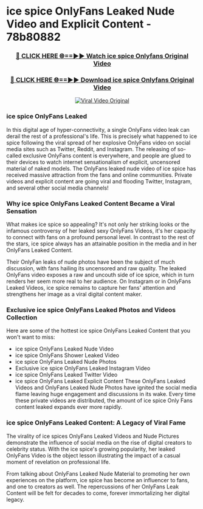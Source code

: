 # ice spice OnlyFans Leaked Nude Video and Explicit Content - 78b80882

<div align="center">

### [🔴 CLICK HERE 🌐==►► Watch ice spice Onlyfans Original Video](https://aff.leakpic.com/?utm_medium=9dac6e3e92780789e695eb65dc45befdb20081c8&utm_campaign=Link_for_leakpic_com)

### [🔴 CLICK HERE 🌐==►► Download ice spice Onlyfans Original Video](https://aff.leakpic.com/?utm_medium=9dac6e3e92780789e695eb65dc45befdb20081c8&utm_campaign=Link_for_leakpic_com)

[![Viral Video Original](https://i.ibb.co.com/xMMVF88/686577567.gif)](https://aff.leakpic.com/?utm_medium=9dac6e3e92780789e695eb65dc45befdb20081c8&utm_campaign=Link_for_leakpic_com)

</div>

### ice spice OnlyFans Leaked
In this digital age of hyper-connectivity, a single OnlyFans video leak can derail the rest of a professional's life. This is precisely what happened to ice spice following the viral spread of her explosive OnlyFans video on social media sites such as Twitter, Reddit, and Instagram. The releasing of so-called exclusive OnlyFans content is everywhere, and people are glued to their devices to watch internet sensationalism of explicit, uncensored material of naked models. 
The OnlyFans leaked nude video of ice spice has received massive attraction from the fans and online communities. Private videos and explicit content are going viral and flooding Twitter, Instagram, and several other social media channels!

### Why ice spice OnlyFans Leaked Content Became a Viral Sensation
What makes ice spice so appealing? It's not only her striking looks or the infamous controversy of her leaked sexy OnlyFans Videos, it's her capacity to connect with fans on a profound personal level. In contrast to the rest of the stars, ice spice always has an attainable position in the media and in her OnlyFans Leaked Content.

Their OnlyFan leaks of nude photos have been the subject of much discussion, with fans hailing its uncensored and raw quality. The leaked OnlyFans video exposes a raw and uncouth side of ice spice, which in turn renders her seem more real to her audience. On Instagram or in OnlyFans Leaked Videos, ice spice remains to capture her fans' attention and strengthens her image as a viral digital content maker.

### Exclusive ice spice OnlyFans Leaked Photos and Videos Collection
Here are some of the hottest ice spice OnlyFans Leaked Content that you won't want to miss:
- ice spice OnlyFans Leaked Nude Video
- ice spice OnlyFans Shower Leaked Video
- ice spice OnlyFans Leaked Nude Photos
- Exclusive ice spice OnlyFans Leaked Instagram Video
- ice spice OnlyFans Leaked Twitter Video
- ice spice OnlyFans Leaked Explicit Content
These OnlyFans Leaked Videos and OnlyFans Leaked Nude Photos have ignited the social media flame leaving huge engagement and discussions in its wake. Every time these private videos are distributed, the amount of ice spice Only Fans content leaked expands ever more rapidly.

### ice spice OnlyFans Leaked Content: A Legacy of Viral Fame
The virality of ice spices OnlyFans Leaked Videos and Nude Pictures demonstrate the influence of social media on the rise of digital creators to celebrity status. With the ice spice's growing popularity, her leaked OnlyFans Video is the object lesson illustrating the impact of a casual moment of revelation on professional life.

From talking about OnlyFans Leaked Nude Material to promoting her own experiences on the platform, ice spice has become an influencer to fans, and one to creators as well. The repercussions of her OnlyFans Leak Content will be felt for decades to come, forever immortalizing her digital legacy.
